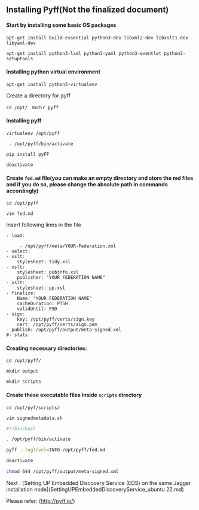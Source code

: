 ## Installing Pyff(Not the finalized document)

#### Start by installing some basic OS packages

`apt-get install build-essential python3-dev libxml2-dev libxslt1-dev libyaml-dev`

`apt-get install python3-lxml python3-yaml python3-eventlet python3-setuptools`

#### Installing python virtual environment

 `apt-get install python3-virtualenv`

Create a directory for pyff

`cd /opt/ `
`mkdir pyff `

#### Installing pyff

 `virtualenv /opt/pyff`

` . /opt/pyff/bin/activate`

 `pip install pyFF`

 `deactivate`

#### Create `fed.md` file(you can make an empty directory and store the md files and if you do so, please change the absolute path in commands accordingly)

`cd /opt/pyff`

`vim fed.md`

Insert following lines in the file

```
- load:
    
     - /opt/pyff/meta/YOUR-Federation.xml
- select:
- xslt:
    stylesheet: tidy.xsl
- xslt:
    stylesheet: pubinfo.xsl
    publisher: "YOUR FEDERATION NAME"
- xslt:
    stylesheet: pp.xsl
- finalize:
    Name: "YOUR FEDERATION NAME"
    cacheDuration: PT5H
    validUntil: P9D 
- sign:
    key: /opt/pyff/certs/sign.key
    cert: /opt/pyff/certs/sign.pem
- publish: /opt/pyff/output/meta-signed.xml
#- stats
```

#### Creating necessary directories:

`cd /opt/pyff/`

`mkdir output`

`mkdir scripts`

#### Create these executable files inside `scripts` directory

`cd /opt/pyf/scripts/`

`vim signedmetadata.sh`

```bash
#!/bin/bash

. /opt/pyff/bin/activate

pyff --loglevel=INFO /opt/pyff/fed.md

deactivate

chmod 644 /opt/pyff/output/meta-signed.xml

```
Next : [Setting UP Embedded Discovery Service (EDS) on the same Jagger installation node](SettingUPEmbeddedDiscoveryService_ubuntu 22.md)

Please refer: (http://pyff.io/)

